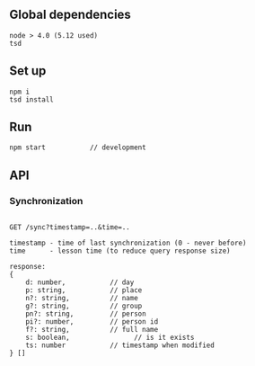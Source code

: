 ## Global dependencies
```
node > 4.0 (5.12 used)
tsd
```

## Set up
```
npm i
tsd install
```

## Run
```
npm start			// development
```

## API

### Synchronization
```

GET /sync?timestamp=..&time=..

timestamp - time of last synchronization (0 - never before)
time      - lesson time (to reduce query response size)

response:
{
	d: number,           // day
	p: string,           // place
	n?: string,          // name
	g?: string,          // group
	pn?: string,         // person
	pi?: number,         // person id
	f?: string,          // full name
	s: boolean,				   // is it exists
	ts: number           // timestamp when modified
} []
```